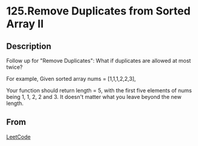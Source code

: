 # 125.Remove Duplicates from Sorted Array II

## Description

Follow up for "Remove Duplicates":
What if duplicates are allowed at most twice?

For example,
Given sorted array nums = [1,1,1,2,2,3],

Your function should return length = 5, with the first five elements of nums being 1, 1, 2, 2 and 3. It doesn't matter what you leave beyond the new length.

## From

[LeetCode](https://leetcode.com/problems/remove-duplicates-from-sorted-array-ii)
